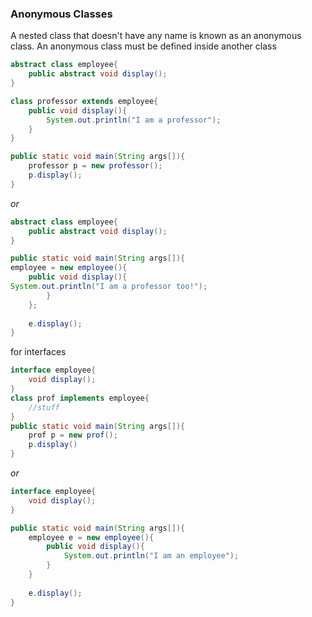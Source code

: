 ### Anonymous Classes

A nested class that doesn't have any name is known as an anonymous class. An anonymous class must be defined inside another class

```java
abstract class employee{
    public abstract void display();
}

class professor extends employee{
    public void display(){
        System.out.println("I am a professor");
    }
}

public static void main(String args[]){
    professor p = new professor();
    p.display();
}
```

_or_

```java
abstract class employee{
    public abstract void display();
}

public static void main(String args[]){
employee = new employee(){
    public void display(){
System.out.println("I am a professor too!");
    	}
	};
    
    e.display();
}
```

for interfaces

```java
interface employee{
    void display();
}
class prof implements employee{
    //stuff
}
public static void main(String args[]){
    prof p = new prof();
    p.display()
}
```

_or_

```java
interface employee{
    void display();
}

public static void main(String args[]){
    employee e = new employee(){
        public void display(){
            System.out.println("I am an employee");
        }
    }
    
    e.display();
}
```

